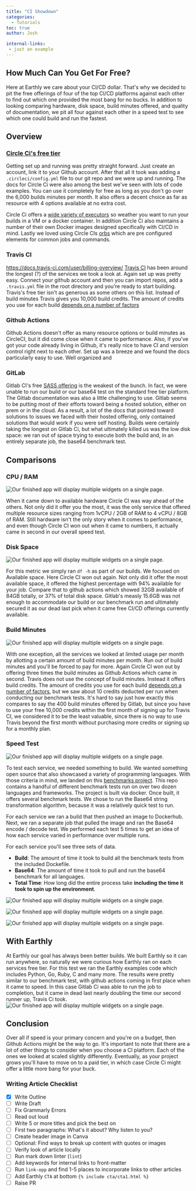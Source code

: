 ```yaml
---
title: "CI Showdown"
categories:
  - Tutorials
toc: true
author: Josh

internal-links:
 - just an example
---
```

## How Much Can You Get For Free?
Here at Earthly we care about your CI/CD dollar. That's why we decided to pit the free offerings of four of the top CI/CD platforms against each other to find out which one provided the most bang for no bucks. In addition to looking comparing hardware, disk space, build minutes offered, and quality of documentation, we pit all four against each other in a speed test to see which one could build and run the fastest.

## Overview

### [Circle Ci's free tier](https://circleci.com/docs/2.0/plan-free/index.html)
Getting set up and running was pretty straight forward. Just create an account, link it to your Github account. After that all it took was adding a `.circleci/config.yml` file to our git repo and we were up and running. The docs for Circle Ci were also among the best we've seen with lots of code examples. You can use it completely for free as long as you don't go over the 6,000 builds minutes per month. It also offers a decent choice as far as resource with 4 options available at no extra cost.

Circle Ci offers a [wide variety of executors](https://circleci.com/docs/2.0/executor-types/) so weather you want to run your builds in a VM or a docker container. In addition Circle Ci also maintains a number of their own Docker images designed specifically with CI/CD in mind. Lastly we loved using Circle CIs [orbs](https://circleci.com/docs/2.0/orb-intro/) which are pre configured elements for common jobs and commands.

### Travis CI

https://docs.travis-ci.com/user/billing-overview/
[Travis CI](https://www.travis-ci.com/pricing/) has been around the longest (?) of the services we took a look at. Again set up was pretty easy. Connect your github account and then you can import repos, add a `.travis.yml` file in the root directory and you're ready to start building. Travis's free tier isn't as generous as some others on this list. Instead of build minutes Travis gives you 10,000 build credits. The amount of credits you use for each build [depends on a number of factors](https://docs.travis-ci.com/user/billing-overview/#usage---credits)

### Github Actions

Github Actions doesn't offer as many resource options or build minutes as CircleCI, but it did come close when it came to performance. Also, if you've got your code already living in Github, it's really nice to have CI and version control right next to each other. Set up was a breeze and we found the docs particularly easy to use. Well organized and

### GitLab

Gitlab CI's free [SASS offering](https://docs.gitlab.com/ee/ci/runners/saas/linux_saas_runner.html) is the weakest of the bunch. In fact, we were unable to run our build or our base64 test on the standard free tier platform. The Gitlab documentation was also a little challenging to use. Gitlab seems to be putting most of their efforts toward being a hosted solution, either on prem or in the cloud. As a result, a lot of the docs that pointed toward solutions to issues we faced with their hosted offering, only contained solutions that would work if you were self hosting. Builds were certainly taking the longest on Gitlab Ci, but what ultimately killed us was the low disk space: we ran out of space trying to execute both the build and, in an entirely separate job, the base64 benchmark test. 


## Comparisons

### CPU / RAM
![Our finished app will display multiple widgets on a single page.]({{site.images}}{{page.slug}}/cpu.png)

When it came down to available hardware Circle CI was way ahead of the others. Not only did it offer you the most, it was the only service that offered multiple resource sizes ranging from 1vCPU / 2GB of RAM to 4 vCPU / 8GB of RAM. Still hardware isn't the only story when it comes to performance, and even though Circle CI won out when it came to numbers, it actually came in second in our overall speed test.

### Disk Space
![Our finished app will display multiple widgets on a single page.]({{site.images}}{{page.slug}}/diskspace.png)

For this metric we simply ran `df -h` as part of our builds. We focused on Available space. Here Circle CI won out again. Not only did it offer the most available space, it offered the highest percentage with 94% available for your job. Compare that to github actions which showed 32GB available of 84GB totally, or 37% of total disk space. Gitlab's measly 15.6GB was not enough to accommodate our build or our benchmark run and ultimately secured it as our dead last pick when it came free CI/CD offerings currently available.

### Build Minutes
![Our finished app will display multiple widgets on a single page.]({{site.images}}{{page.slug}}/buildminutes.png)

With one exception, all the services we looked at limited usage per month by allotting a certain amount of build minutes per month. Run out of build minutes and you'll be forced to pay for more. Again Circle CI won out by offering three times the build minutes as Github Actions which came in second. Travis does not use the concept of build minutes. Instead it offers build credits. The amount of credits you use for each build [depends on a number of factors](https://docs.travis-ci.com/user/billing-overview/#usage---credits), but we saw about 10 credits deducted per run when conducting our benchmark tests. It's hard to say just how exactly this compares to say the 400 build minutes offered by Gitlab, but since you have to use your free 10,000 credits within the first month of signing up for Travis CI, we considered it to be the least valuable, since there is no way to use Travis beyond the first month without purchasing more credits or signing up for a monthly plan.

### Speed Test
![Our finished app will display multiple widgets on a single page.]({{site.images}}{{page.slug}}/speedtest.png)

To test each service, we needed something to build. We wanted something open source that also showcased a variety of programming languages. With those criteria in mind, we landed on this [benchmarks project](https://github.com/kostya/benchmarks). This repo contains a handful of different benchmark tests run on over two dozen languages and frameworks. The project is built via docker. Once built, it offers several benchmark tests. We chose to run the Base64 string transformation algorithm, because it was a relatively quick test to run. 

For each service we ran a build that then pushed an image to Dockerhub. Next, we ran a separate job that pulled the image and ran the Base64 encode / decode test. We performed each test 5 times to get an idea of how each service varied in performance over multiple runs. 

For each service you'll see three sets of data. 

- **Build**: The amount of time it took to build all the benchmark tests from the included Dockefile.
- **Base64**: The amount of time it took to pull and run the base64 benchmark for all languages.
- **Total Time**: How long did the entire process take **including the time it took to spin up the environment**.

![Our finished app will display multiple widgets on a single page.]({{site.images}}{{page.slug}}/circle-table.png)

![Our finished app will display multiple widgets on a single page.]({{site.images}}{{page.slug}}/github-table.png)

![Our finished app will display multiple widgets on a single page.]({{site.images}}{{page.slug}}/travis-table.png)


## With Earthly
At Earthly our goal has always been better builds. We built Earthly so it can run anywhere, so naturally we were curious how Earthly ran on each services free tier. For this test we ran the Earthly examples code which includes Python, Go, Ruby, C and many more. The results were pretty similar to our benchmark test, with github actions coming in first place when it came to speed. In this case Gitlab Ci was able to run the job to completion, but it came in dead last nearly doubling the time our second runner up, Travis Ci took.
![Our finished app will display multiple widgets on a single page.]({{site.images}}{{page.slug}}/earthly-run-table.png)


## Conclusion
Over all if speed is your primary concern and you're on a budget, then Github Actions might be the way to go. It's important to note that there are a lot of other things to consider when you choose a CI platform. Each of the ones we looked at scaled slightly differently. Eventually, as your project grows you'll have to move on to a paid tier, in which case Circle Ci might offer a little more bang for your buck.







 
### Writing Article Checklist

- [X] Write Outline
- [ ] Write Draft
- [ ] Fix Grammarly Errors
- [ ] Read out loud
- [ ] Write 5 or more titles and pick the best on
- [ ] First two paragraphs: What's it about? Why listen to you?
- [ ] Create header image in Canva
- [ ] Optional: Find ways to break up content with quotes or images
- [ ] Verify look of article locally
- [ ] Run mark down linter (`lint`)
- [ ] Add keywords for internal links to front-matter
- [ ] Run `link-opp` and find 1-5 places to incorporate links to other articles
- [ ] Add Earthly `CTA` at bottom `{% include cta/cta1.html %}`
- [ ] Raise PR
